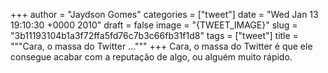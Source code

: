 
+++
author = "Jaydson Gomes"
categories = ["tweet"]
date = "Wed Jan 13 19:10:30 +0000 2010"
draft = false
image = "{TWEET_IMAGE}"
slug = "3b11193104b1a3f72ffa5fd76c7b3c66fb31f1d8"
tags = ["tweet"]
title = """Cara, o massa do Twitter ..."""
+++
Cara, o massa do Twitter é que ele consegue acabar com a reputação de algo, ou alguém muito rápido.

